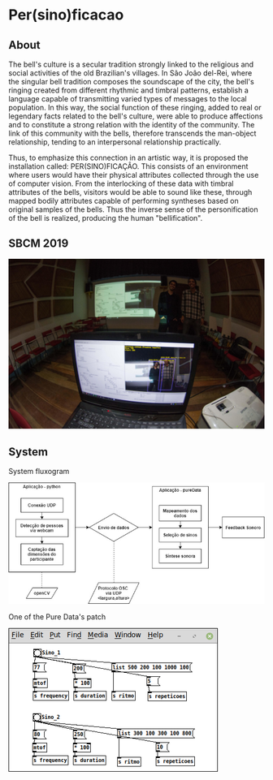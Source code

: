 # Per(sino)ficacao


About
-----
The bell's culture is a secular tradition strongly linked to the religious and social activities of the old Brazilian's villages. 
In São João del-Rei, where the singular bell tradition composes the soundscape of the city, the bell's ringing created from different rhythmic and timbral patterns, establish a language capable of transmitting varied types of messages to the local population.
In this way, the social function of these ringing, added to real or legendary facts related to the bell's culture, were able to produce affections and to constitute a strong relation with the identity of the community.
The link of this community with the bells, therefore transcends the man-object relationship, tending to an interpersonal relationship practically.

Thus, to emphasize this connection in an artistic way, it is proposed the installation called: PER(SINO)FICAÇÂO.
This consists of an environment where users would have their physical attributes collected through the use of computer vision.
From the interlocking of these data with timbral attributes of the bells, visitors would be able to sound like these, through mapped bodily attributes capable of performing syntheses based on original samples of the bells.
Thus the inverse sense of the personification of the bell is realized, producing the human "bellification".



SBCM 2019
---------

![GitHub Logo](/images/TM2_5718(1).jpg)


System
----------------


System fluxogram

![GitHub Logo](/images/systemFluxogram(1).jpg)


One of the Pure Data's patch

![GitHub Logo](/images/sinosPD(1).png)
